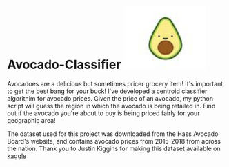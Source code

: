# Avocado-Classifier ![alt text](https://github.com/shannonjin/Avocado-Classifier/blob/master/Screen%20Shot%202020-08-10%20at%2012.50.04%20AM.png)

Avocadoes are a delicious but sometimes pricer grocery item! It's important to get the best bang for your buck! I've developed a centroid classifier algorithim for avocado prices.
Given the price of an avocado, my python script will guess the region in which the avocado is being retailed in. Find out if the avocado you're about to buy is being
priced fairly for your geographic area!

The dataset used for this project was downloaded from the Hass Avocado Board's website, and contains avocado prices from 2015-2018 from across the nation. Thank you to Justin Kiggins for making this dataset available on [kaggle](https://www.kaggle.com/neuromusic/avocado-prices)
